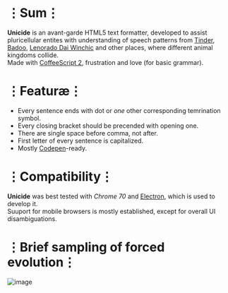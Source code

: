 # ⋮Sum⋮
__Unicide__ is an avant-garde HTML5 text formatter, developed to assist pluricellular entites with understanding of speech patterns from [Tinder](https://tinder.com/), [Badoo](https://badoo.com), [Lenorado Dai Winchic](https://vk.com/dayvinchik) and other places, where different animal kingdoms collide.  
Made with [CoffeeScript 2](http://coffeescript.com/v2/), frustration and love (for basic grammar).

# ⋮Featuræ⋮
* Every sentence ends with dot or _one_ other corresponding temrination symbol.
* Every closing bracket should be precended with opening one.
* There are single space before comma, not after.
* First letter of every sentence is capitalized.
* Mostly [Codepen](http://codepen.io)-ready.

# ⋮Compatibility⋮
__Unicide__ was best tested with _Chrome 70_ and [Electron](https://electronjs.org/), which is used to develop it.  
Suuport for mobile browsers is mostly established, except for overall UI disambiguations.

# ⋮Brief sampling of forced evolution⋮
![image](https://user-images.githubusercontent.com/8768470/47196444-317b6f80-d369-11e8-8621-5ed3ce7f88a5.png)
